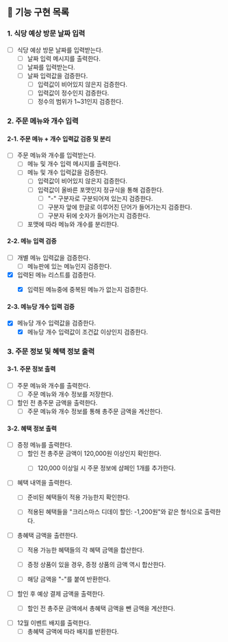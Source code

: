 ## 🚀 기능 구현 목록

### 1. 식당 예상 방문 날짜 입력

- [ ] 식당 예상 방문 날짜를 입력받는다.
  - [ ] 날짜 입력 메시지를 출력한다.
  - [ ] 날짜를 입력받는다.
  - [ ] 날짜 입력값을 검증한다.
    - [ ] 입력값이 비어있지 않은지 검증한다.
    - [ ] 입력값이 정수인지 검증한다.
    - [ ] 정수의 범위가 1~31인지 검증한다.

### 2. 주문 메뉴와 개수 입력

#### 2-1. 주문 메뉴 + 개수 입력값 검증 및 분리 

- [ ] 주문 메뉴와 개수를 입력받는다.
  - [ ] 메뉴 및 개수 입력 메시지를 출력한다.
  - [ ] 메뉴 및 개수 입력값을 검증한다.
    - [ ] 입력값이 비어있지 않은지 검증한다.
    - [ ] 입력값이 올바른 포맷인지 정규식을 통해 검증한다.
      - [ ] "-" 구분자로 구분되어져 있는지 검증한다.
      - [ ] 구분자 앞에 한글로 이루어진 단어가 들어가는지 검증한다.
      - [ ] 구분자 뒤에 숫자가 들어가는지 검증한다.
  - [ ] 포맷에 따라 메뉴와 개수를 분리한다.

#### 2-2. 메뉴 입력 검증

- [ ] 개별 메뉴 입력값을 검증한다.
  - [ ] 메뉴판에 있는 메뉴인지 검증한다.
- [x] 입력된 메뉴 리스트를 검증한다.
  - [x] 입력된 메뉴중에 중복된 메뉴가 없는지 검증한다.
  

#### 2-3. 메뉴당 개수 입력 검증

- [x] 메뉴당 개수 입력값을 검증한다.
  - [x] 메뉴당 개수 입력값이 조건값 이상인지 검증한다.

### 3. 주문 정보 및 혜택 정보 출력

#### 3-1. 주문 정보 출력

- [ ] 주문 메뉴와 개수를 출력한다.
  - [ ] 주문 메뉴와 개수 정보를 저장한다.
- [ ] 할인 전 총주문 금액을 출력한다.
  - [ ] 주문 메뉴와 개수 정보를 통해 총주문 금액을 계산한다.

#### 3-2. 혜택 정보 출력

- [ ] 증정 메뉴를 출력한다.
  - [ ] 할인 전 총주문 금액이 120,000원 이상인지 확인한다.
    - [ ] 120,000 이상일 시 주문 정보에 샴페인 1개를 추가한다.


- [ ] 혜택 내역을 출력한다.
  - [ ] 준비된 혜택들이 적용 가능한지 확인한다.
  - [ ] 적용된 혜택들을 "크리스마스 디데이 할인: -1,200원"와 같은 형식으로 출력한다.


- [ ] 총혜택 금액을 출련한다.
  - [ ] 적용 가능한 혜택들의 각 혜택 금액을 합산한다.
  - [ ] 증정 상품이 있을 경우, 증정 상품의 금액 역시 합산한다.
  - [ ] 해당 금액을 "-"를 붙여 반환한다.


- [ ] 할인 후 예상 결제 금액을 출력한다.
  - [ ] 할인 전 총주문 금액에서 총혜택 금액을 뺀 금액을 계산한다.


- [ ] 12월 이벤트 배지를 출력한다.
  - [ ] 총혜택 금액에 따라 배지를 반환한다.